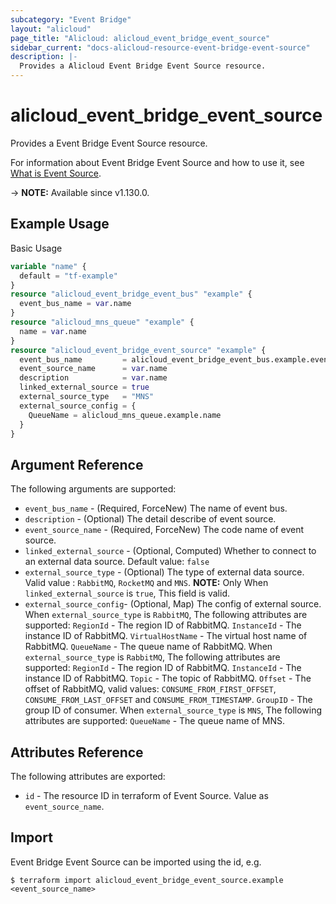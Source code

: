 ```yaml
---
subcategory: "Event Bridge"
layout: "alicloud"
page_title: "Alicloud: alicloud_event_bridge_event_source"
sidebar_current: "docs-alicloud-resource-event-bridge-event-source"
description: |-
  Provides a Alicloud Event Bridge Event Source resource.
---
```


# alicloud_event_bridge_event_source

Provides a Event Bridge Event Source resource.

For information about Event Bridge Event Source and how to use it, see [What is Event Source](https://www.alibabacloud.com/help/en/eventbridge/latest/api-eventbridge-2020-04-01-createeventsource).

-> **NOTE:** Available since v1.130.0.

## Example Usage

Basic Usage

```terraform
variable "name" {
  default = "tf-example"
}
resource "alicloud_event_bridge_event_bus" "example" {
  event_bus_name = var.name
}
resource "alicloud_mns_queue" "example" {
  name = var.name
}
resource "alicloud_event_bridge_event_source" "example" {
  event_bus_name         = alicloud_event_bridge_event_bus.example.event_bus_name
  event_source_name      = var.name
  description            = var.name
  linked_external_source = true
  external_source_type   = "MNS"
  external_source_config = {
    QueueName = alicloud_mns_queue.example.name
  }
}
```

## Argument Reference

The following arguments are supported:

* `event_bus_name` - (Required, ForceNew) The name of event bus.
* `description` - (Optional) The detail describe of event source.
* `event_source_name` - (Required, ForceNew) The code name of event source.
* `linked_external_source` - (Optional, Computed) Whether to connect to an external data source. Default value: `false`
* `external_source_type` - (Optional) The type of external data source. Valid value : `RabbitMQ`, `RocketMQ` and `MNS`. **NOTE:** Only When `linked_external_source` is `true`, This field is valid.
* `external_source_config`- (Optional, Map) The config of external source.
  When `external_source_type` is `RabbitMQ`, The following attributes are supported:
  `RegionId` - The region ID of RabbitMQ.
  `InstanceId` - The instance ID of RabbitMQ.
  `VirtualHostName` - The virtual host name of RabbitMQ.
  `QueueName` - The queue name of RabbitMQ.
  When `external_source_type` is `RabbitMQ`, The following attributes are supported:
  `RegionId` - The region ID of RabbitMQ.
  `InstanceId` - The instance ID of RabbitMQ.
  `Topic` - The topic of RabbitMQ.
  `Offset` -  The offset of RabbitMQ, valid values: `CONSUME_FROM_FIRST_OFFSET`, `CONSUME_FROM_LAST_OFFSET` and `CONSUME_FROM_TIMESTAMP`.
  `GroupID` - The group ID of consumer.
  When `external_source_type` is `MNS`, The following attributes are supported:
  `QueueName` - The queue name of MNS.

## Attributes Reference

The following attributes are exported:

* `id` - The resource ID in terraform of Event Source. Value as `event_source_name`.

## Import

Event Bridge Event Source can be imported using the id, e.g.

```shell
$ terraform import alicloud_event_bridge_event_source.example <event_source_name>
```
